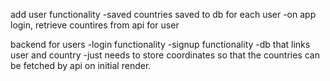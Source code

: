add user functionality
-saved countries saved to db for each user
-on app login, retrieve countires from api for user

backend for users
-login functionality
-signup functionality
-db that links user and country
  -just needs to store coordinates so that the countries can be fetched by api on initial render.